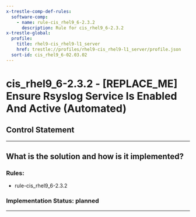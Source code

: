 ```yaml
---
x-trestle-comp-def-rules:
  software-comp:
    - name: rule-cis_rhel9_6-2.3.2
      description: Rule for cis_rhel9_6-2.3.2
x-trestle-global:
  profile:
    title: rhel9-cis_rhel9-l1_server
    href: trestle://profiles/rhel9-cis_rhel9-l1_server/profile.json
  sort-id: cis_rhel9_6-02.03.02
---
```


# cis_rhel9_6-2.3.2 - \[REPLACE_ME\] Ensure Rsyslog Service Is Enabled And Active (Automated)

## Control Statement

______________________________________________________________________

## What is the solution and how is it implemented?

<!-- For implementation status enter one of: implemented, partial, planned, alternative, not-applicable -->

<!-- Note that the list of rules under ### Rules: is read-only and changes will not be captured after assembly to JSON -->

<!-- Add control implementation description here for control: cis_rhel9_6-2.3.2 -->

### Rules:

  - rule-cis_rhel9_6-2.3.2

### Implementation Status: planned

______________________________________________________________________
